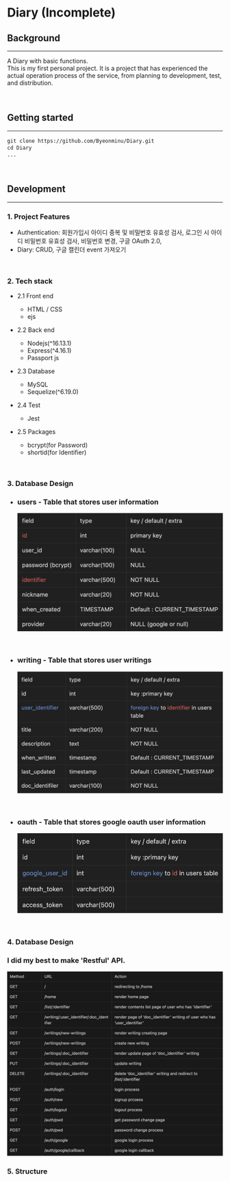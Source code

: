 # Diary (Incomplete)

## Background
* * *
A Diary with basic functions.   
This is my first personal project. It is a project that has experienced the actual operation process of the service, from planning to development, test, and distribution.

<br/>

## Getting started
* * *
    git clone https://github.com/Byeonminu/Diary.git
    cd Diary
    ...

<br/>

## Development
* * *
### __1. Project Features__
 - Authentication: 회원가입시 아이디 중복 및 비밀번호 유효성 검사, 로그인 시 아이디 비밀번호 유효성 검사, 비밀번호 변경, 구글 OAuth 2.0, 
- Diary: CRUD, 구글 캘린더 event 가져오기
<br/>

### __2. Tech stack__
- 2.1 Front end
    - HTML / CSS
    - ejs

- 2.2 Back end
    - Nodejs(^16.13.1)
    - Express(^4.16.1)
    - Passport js

- 2.3 Database
    - MySQL
    - Sequelize(^6.19.0)

- 2.4 Test
    - Jest

- 2.5 Packages
    - bcrypt(for Password)
    - shortid(for Identifier)
    
<br/>

### __3. Database Design__
- ### users - Table that stores user information
    <img src="./database/config/img/users.png" width= 500>

<br/>

- ### writing - Table that stores user writings
    <img src="./database/config/img/writing.png" width= 500>

<br/>

- ### oauth - Table that stores google oauth user information
    <img src="./database/config/img/oauth.png" width= 500>

<br/>

### __4. Database Design__
### I did my best to make 'Restful' API.
<img src="./database/config/img/api.png" width= 600>

<br/>

### __5. Structure__